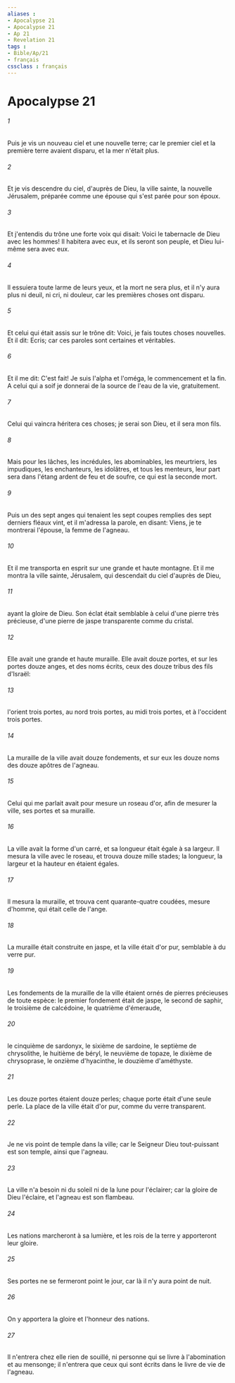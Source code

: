 ```yaml
---
aliases : 
- Apocalypse 21
- Apocalypse 21
- Ap 21
- Revelation 21
tags : 
- Bible/Ap/21
- français
cssclass : français
---
```


# Apocalypse 21

###### 1
Puis je vis un nouveau ciel et une nouvelle terre; car le premier ciel et la première terre avaient disparu, et la mer n'était plus.
###### 2
Et je vis descendre du ciel, d'auprès de Dieu, la ville sainte, la nouvelle Jérusalem, préparée comme une épouse qui s'est parée pour son époux.
###### 3
Et j'entendis du trône une forte voix qui disait: Voici le tabernacle de Dieu avec les hommes! Il habitera avec eux, et ils seront son peuple, et Dieu lui-même sera avec eux.
###### 4
Il essuiera toute larme de leurs yeux, et la mort ne sera plus, et il n'y aura plus ni deuil, ni cri, ni douleur, car les premières choses ont disparu.
###### 5
Et celui qui était assis sur le trône dit: Voici, je fais toutes choses nouvelles. Et il dit: Ecris; car ces paroles sont certaines et véritables.
###### 6
Et il me dit: C'est fait! Je suis l'alpha et l'oméga, le commencement et la fin. A celui qui a soif je donnerai de la source de l'eau de la vie, gratuitement.
###### 7
Celui qui vaincra héritera ces choses; je serai son Dieu, et il sera mon fils.
###### 8
Mais pour les lâches, les incrédules, les abominables, les meurtriers, les impudiques, les enchanteurs, les idolâtres, et tous les menteurs, leur part sera dans l'étang ardent de feu et de soufre, ce qui est la seconde mort.
###### 9
Puis un des sept anges qui tenaient les sept coupes remplies des sept derniers fléaux vint, et il m'adressa la parole, en disant: Viens, je te montrerai l'épouse, la femme de l'agneau.
###### 10
Et il me transporta en esprit sur une grande et haute montagne. Et il me montra la ville sainte, Jérusalem, qui descendait du ciel d'auprès de Dieu,
###### 11
ayant la gloire de Dieu. Son éclat était semblable à celui d'une pierre très précieuse, d'une pierre de jaspe transparente comme du cristal.
###### 12
Elle avait une grande et haute muraille. Elle avait douze portes, et sur les portes douze anges, et des noms écrits, ceux des douze tribus des fils d'Israël:
###### 13
l'orient trois portes, au nord trois portes, au midi trois portes, et à l'occident trois portes.
###### 14
La muraille de la ville avait douze fondements, et sur eux les douze noms des douze apôtres de l'agneau.
###### 15
Celui qui me parlait avait pour mesure un roseau d'or, afin de mesurer la ville, ses portes et sa muraille.
###### 16
La ville avait la forme d'un carré, et sa longueur était égale à sa largeur. Il mesura la ville avec le roseau, et trouva douze mille stades; la longueur, la largeur et la hauteur en étaient égales.
###### 17
Il mesura la muraille, et trouva cent quarante-quatre coudées, mesure d'homme, qui était celle de l'ange.
###### 18
La muraille était construite en jaspe, et la ville était d'or pur, semblable à du verre pur.
###### 19
Les fondements de la muraille de la ville étaient ornés de pierres précieuses de toute espèce: le premier fondement était de jaspe, le second de saphir, le troisième de calcédoine, le quatrième d'émeraude,
###### 20
le cinquième de sardonyx, le sixième de sardoine, le septième de chrysolithe, le huitième de béryl, le neuvième de topaze, le dixième de chrysoprase, le onzième d'hyacinthe, le douzième d'améthyste.
###### 21
Les douze portes étaient douze perles; chaque porte était d'une seule perle. La place de la ville était d'or pur, comme du verre transparent.
###### 22
Je ne vis point de temple dans la ville; car le Seigneur Dieu tout-puissant est son temple, ainsi que l'agneau.
###### 23
La ville n'a besoin ni du soleil ni de la lune pour l'éclairer; car la gloire de Dieu l'éclaire, et l'agneau est son flambeau.
###### 24
Les nations marcheront à sa lumière, et les rois de la terre y apporteront leur gloire.
###### 25
Ses portes ne se fermeront point le jour, car là il n'y aura point de nuit.
###### 26
On y apportera la gloire et l'honneur des nations.
###### 27
Il n'entrera chez elle rien de souillé, ni personne qui se livre à l'abomination et au mensonge; il n'entrera que ceux qui sont écrits dans le livre de vie de l'agneau.
